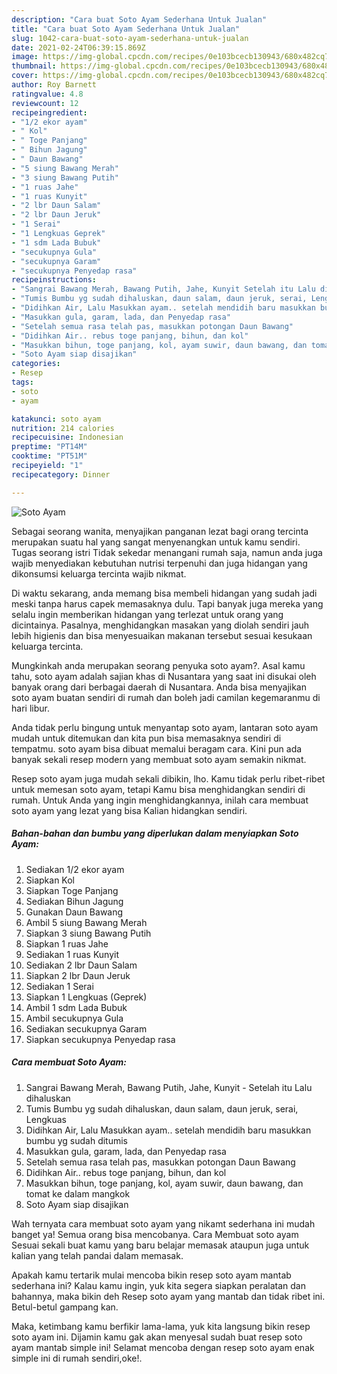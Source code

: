 ```yaml
---
description: "Cara buat Soto Ayam Sederhana Untuk Jualan"
title: "Cara buat Soto Ayam Sederhana Untuk Jualan"
slug: 1042-cara-buat-soto-ayam-sederhana-untuk-jualan
date: 2021-02-24T06:39:15.869Z
image: https://img-global.cpcdn.com/recipes/0e103bcecb130943/680x482cq70/soto-ayam-foto-resep-utama.jpg
thumbnail: https://img-global.cpcdn.com/recipes/0e103bcecb130943/680x482cq70/soto-ayam-foto-resep-utama.jpg
cover: https://img-global.cpcdn.com/recipes/0e103bcecb130943/680x482cq70/soto-ayam-foto-resep-utama.jpg
author: Roy Barnett
ratingvalue: 4.8
reviewcount: 12
recipeingredient:
- "1/2 ekor ayam"
- " Kol"
- " Toge Panjang"
- " Bihun Jagung"
- " Daun Bawang"
- "5 siung Bawang Merah"
- "3 siung Bawang Putih"
- "1 ruas Jahe"
- "1 ruas Kunyit"
- "2 lbr Daun Salam"
- "2 lbr Daun Jeruk"
- "1 Serai"
- "1 Lengkuas Geprek"
- "1 sdm Lada Bubuk"
- "secukupnya Gula"
- "secukupnya Garam"
- "secukupnya Penyedap rasa"
recipeinstructions:
- "Sangrai Bawang Merah, Bawang Putih, Jahe, Kunyit Setelah itu Lalu dihaluskan"
- "Tumis Bumbu yg sudah dihaluskan, daun salam, daun jeruk, serai, Lengkuas"
- "Didihkan Air, Lalu Masukkan ayam.. setelah mendidih baru masukkan bumbu yg sudah ditumis"
- "Masukkan gula, garam, lada, dan Penyedap rasa"
- "Setelah semua rasa telah pas, masukkan potongan Daun Bawang"
- "Didihkan Air.. rebus toge panjang, bihun, dan kol"
- "Masukkan bihun, toge panjang, kol, ayam suwir, daun bawang, dan tomat ke dalam mangkok"
- "Soto Ayam siap disajikan"
categories:
- Resep
tags:
- soto
- ayam

katakunci: soto ayam 
nutrition: 214 calories
recipecuisine: Indonesian
preptime: "PT14M"
cooktime: "PT51M"
recipeyield: "1"
recipecategory: Dinner

---
```



![Soto Ayam](https://img-global.cpcdn.com/recipes/0e103bcecb130943/680x482cq70/soto-ayam-foto-resep-utama.jpg)

Sebagai seorang wanita, menyajikan panganan lezat bagi orang tercinta merupakan suatu hal yang sangat menyenangkan untuk kamu sendiri. Tugas seorang istri Tidak sekedar menangani rumah saja, namun anda juga wajib menyediakan kebutuhan nutrisi terpenuhi dan juga hidangan yang dikonsumsi keluarga tercinta wajib nikmat.

Di waktu  sekarang, anda memang bisa membeli hidangan yang sudah jadi meski tanpa harus capek memasaknya dulu. Tapi banyak juga mereka yang selalu ingin memberikan hidangan yang terlezat untuk orang yang dicintainya. Pasalnya, menghidangkan masakan yang diolah sendiri jauh lebih higienis dan bisa menyesuaikan makanan tersebut sesuai kesukaan keluarga tercinta. 



Mungkinkah anda merupakan seorang penyuka soto ayam?. Asal kamu tahu, soto ayam adalah sajian khas di Nusantara yang saat ini disukai oleh banyak orang dari berbagai daerah di Nusantara. Anda bisa menyajikan soto ayam buatan sendiri di rumah dan boleh jadi camilan kegemaranmu di hari libur.

Anda tidak perlu bingung untuk menyantap soto ayam, lantaran soto ayam mudah untuk ditemukan dan kita pun bisa memasaknya sendiri di tempatmu. soto ayam bisa dibuat memalui beragam cara. Kini pun ada banyak sekali resep modern yang membuat soto ayam semakin nikmat.

Resep soto ayam juga mudah sekali dibikin, lho. Kamu tidak perlu ribet-ribet untuk memesan soto ayam, tetapi Kamu bisa menghidangkan sendiri di rumah. Untuk Anda yang ingin menghidangkannya, inilah cara membuat soto ayam yang lezat yang bisa Kalian hidangkan sendiri.

<!--inarticleads1-->

##### Bahan-bahan dan bumbu yang diperlukan dalam menyiapkan Soto Ayam:

1. Sediakan 1/2 ekor ayam
1. Siapkan  Kol
1. Siapkan  Toge Panjang
1. Sediakan  Bihun Jagung
1. Gunakan  Daun Bawang
1. Ambil 5 siung Bawang Merah
1. Siapkan 3 siung Bawang Putih
1. Siapkan 1 ruas Jahe
1. Sediakan 1 ruas Kunyit
1. Sediakan 2 lbr Daun Salam
1. Siapkan 2 lbr Daun Jeruk
1. Sediakan 1 Serai
1. Siapkan 1 Lengkuas (Geprek)
1. Ambil 1 sdm Lada Bubuk
1. Ambil secukupnya Gula
1. Sediakan secukupnya Garam
1. Siapkan secukupnya Penyedap rasa




<!--inarticleads2-->

##### Cara membuat Soto Ayam:

1. Sangrai Bawang Merah, Bawang Putih, Jahe, Kunyit - Setelah itu Lalu dihaluskan
1. Tumis Bumbu yg sudah dihaluskan, daun salam, daun jeruk, serai, Lengkuas
1. Didihkan Air, Lalu Masukkan ayam.. setelah mendidih baru masukkan bumbu yg sudah ditumis
1. Masukkan gula, garam, lada, dan Penyedap rasa
1. Setelah semua rasa telah pas, masukkan potongan Daun Bawang
1. Didihkan Air.. rebus toge panjang, bihun, dan kol
1. Masukkan bihun, toge panjang, kol, ayam suwir, daun bawang, dan tomat ke dalam mangkok
1. Soto Ayam siap disajikan




Wah ternyata cara membuat soto ayam yang nikamt sederhana ini mudah banget ya! Semua orang bisa mencobanya. Cara Membuat soto ayam Sesuai sekali buat kamu yang baru belajar memasak ataupun juga untuk kalian yang telah pandai dalam memasak.

Apakah kamu tertarik mulai mencoba bikin resep soto ayam mantab sederhana ini? Kalau kamu ingin, yuk kita segera siapkan peralatan dan bahannya, maka bikin deh Resep soto ayam yang mantab dan tidak ribet ini. Betul-betul gampang kan. 

Maka, ketimbang kamu berfikir lama-lama, yuk kita langsung bikin resep soto ayam ini. Dijamin kamu gak akan menyesal sudah buat resep soto ayam mantab simple ini! Selamat mencoba dengan resep soto ayam enak simple ini di rumah sendiri,oke!.

